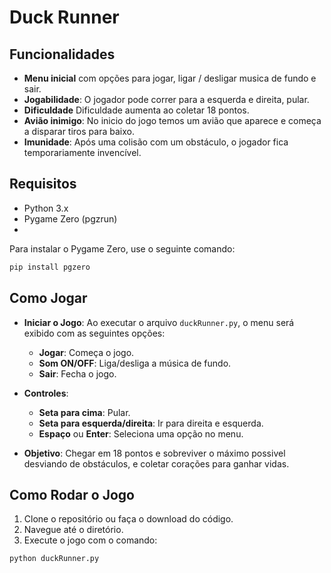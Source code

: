 # Duck Runner

## Funcionalidades

- **Menu inicial** com opções para jogar, ligar / desligar musica de fundo e sair.
- **Jogabilidade**: O jogador pode correr para a esquerda e direita, pular.
- **Dificuldade** Dificuldade aumenta ao coletar 18 pontos.
- **Avião inimigo**: No inicio do jogo temos um avião que aparece e começa a disparar tiros para baixo.
- **Imunidade**: Após uma colisão com um obstáculo, o jogador fica temporariamente invencível.

## Requisitos
- Python 3.x
- Pygame Zero (pgzrun)
- 
Para instalar o Pygame Zero, use o seguinte comando:
```bash
pip install pgzero
```
## Como Jogar

- **Iniciar o Jogo**: Ao executar o arquivo `duckRunner.py`, o menu será exibido com as seguintes opções:
  - **Jogar**: Começa o jogo.
  - **Som ON/OFF**: Liga/desliga a música de fundo.
  - **Sair**: Fecha o jogo.

- **Controles**:
  - **Seta para cima**: Pular.
  - **Seta para esquerda/direita**: Ir para direita e esquerda.
  - **Espaço** ou **Enter**: Seleciona uma opção no menu.

- **Objetivo**: Chegar em 18 pontos e sobreviver o máximo possivel desviando de obstáculos, e coletar corações para ganhar vidas.

## Como Rodar o Jogo

1. Clone o repositório ou faça o download do código.
2. Navegue até o diretório.
3. Execute o jogo com o comando:

```bash
python duckRunner.py
